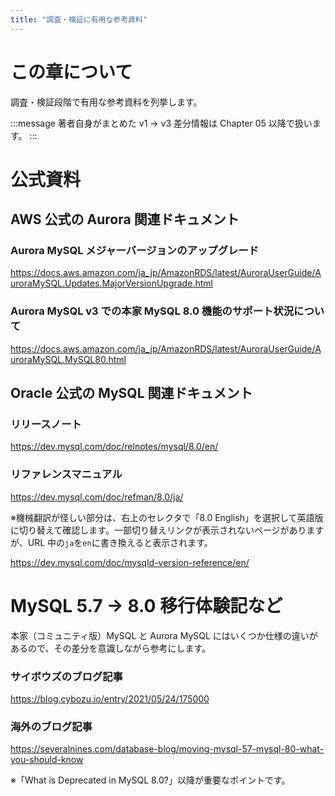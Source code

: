 ```yaml
---
title: "調査・検証に有用な参考資料"
---
```

# この章について

調査・検証段階で有用な参考資料を列挙します。

:::message
著者自身がまとめた v1 → v3 差分情報は Chapter 05 以降で扱います。
:::

# 公式資料

## AWS 公式の Aurora 関連ドキュメント

### Aurora MySQL メジャーバージョンのアップグレード

https://docs.aws.amazon.com/ja_jp/AmazonRDS/latest/AuroraUserGuide/AuroraMySQL.Updates.MajorVersionUpgrade.html

### Aurora MySQL v3 での本家 MySQL 8.0 機能のサポート状況について

https://docs.aws.amazon.com/ja_jp/AmazonRDS/latest/AuroraUserGuide/AuroraMySQL.MySQL80.html

## Oracle 公式の MySQL 関連ドキュメント

### リリースノート

https://dev.mysql.com/doc/relnotes/mysql/8.0/en/

### リファレンスマニュアル

https://dev.mysql.com/doc/refman/8.0/ja/

※機械翻訳が怪しい部分は、右上のセレクタで「8.0 English」を選択して英語版に切り替えて確認します。一部切り替えリンクが表示されないページがありますが、URL 中の`ja`を`en`に書き換えると表示されます。

https://dev.mysql.com/doc/mysqld-version-reference/en/

# MySQL 5.7 → 8.0 移行体験記など

本家（コミュニティ版）MySQL と Aurora MySQL にはいくつか仕様の違いがあるので、その差分を意識しながら参考にします。

### サイボウズのブログ記事

https://blog.cybozu.io/entry/2021/05/24/175000

### 海外のブログ記事

https://severalnines.com/database-blog/moving-mysql-57-mysql-80-what-you-should-know

※「What is Deprecated in MySQL 8.0?」以降が重要なポイントです。